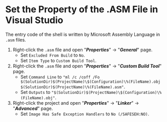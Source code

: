 # Set the Property of the .ASM File in Visual Studio

The entry code of the shell is written by Microsoft Assembly Language in `.asm` files.

1. Right-click the `.asm` file and open "***Properties***" -> "***General***" page.
   - Set `Excluded From Build` to `No`.
   - Set `Item Type` to `Custom Build Tool`.
2. Right-click the `.asm` file and open "***Properties***" -> "***Custom Build Tool***" page.
   - Set `Command Line` to `"ml /c /coff /Fo $(SolutionDir)$(ProjectName)\$(Configuration)\%(FileName).obj $(SolutionDir)$(ProjectName)\%(FileName).asm"`.
   - Set `Outputs` to `"$(SolutionDir)$(ProjectName)\$(Configuration)\%(FileName).obj"`.
3. Right-click the project and open "***Properties***" -> "***Linker***" -> "***Advanced***" page.
   - Set `Image Has Safe Exception Handlers` to `No (/SAFESEH:NO)`.